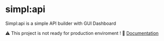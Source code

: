 # simpl:api

Simpl:api is a simple API builder with GUI Dashboard

⚠️ This project is not ready for production enviroment !
📖 [Documentation](https://bytekatana.github.io/simpl-api-doc/)
